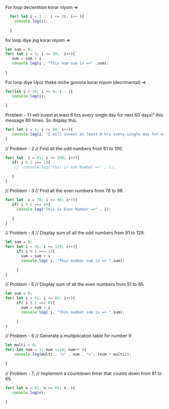 For loop decleretion korar niyom => 
```javascript
  for( let i = 1 ;  i <= 20; i++ ){
    console.log(i);
    
  }
  ```

  for loop diye jog korar niyom => 
  ```javascript
  let sum = 0;
  for( let i = 1; i <= 10;  i++){
     sum = sum + i
     console.log(i , "This num sum is =>" ,sum);
     
  }
  ```

For loop diye Upor theke niche gonona korar niyom (decrimental) =>
```javascript
for(let i = 10; i >= 0; i-- ){
   console.log(i);
   
}
```

Problem - 1 
I will invest at least 6 hrs every single day for next 60 days!" this message 60 times. So display this.
```javascript
for( let i = 1; i <= 60; i++){
   console.log(i, "I will invest at least 6 hrs every single day for next 60 days! "); 
}
```

// Problem - 2
// Find all the odd numbers from 61 to 100.
```javascript
for( let  i = 61; i <= 100; i++){
   if( i % 2 === 1){
    //  console.log("This is odd Number =>" , i);
     
   }
}
```

// Problem - 3
// Find all the even numbers from 78 to 98.
```javascript
for( let  i = 78; i <= 98; i++){
   if( i % 2 === 0){
     console.log("This is Even Number =>" , i);
     
   }
}
```

// Problem - 4
// Display sum of all the odd numbers from 91 to 129.
```javascript
let sum = 0;
for( let i = 91; i <= 129; i++){
     if( i % 2 === 1){
       sum = sum + i
       console.log( i, "This number sum is => ",sum);
       
     }
}
```

// Problem - 5
// Display sum of all the even numbers from 51 to 85.
```javascript
let sum = 0;
for( let i = 51; i <= 85; i++){
     if( i % 2 === 0){
       sum = sum + i
       console.log( i, "This number sum is => ",sum);
       
     }
}
```


// Problem - 6
// Generate a multiplication table for number 9
```javascript
let multi = 9;
for( let num = 1; num <=10; num++ ){
    console.log(multi , "x" , num , "=", (num * multi));
    
}
```

// Problem - 7;
// Implement a countdown timer that counts down from 81 to 65.
```javascript
for( let n = 81; n >= 65; n--){
   console.log(n);
   
}
```
